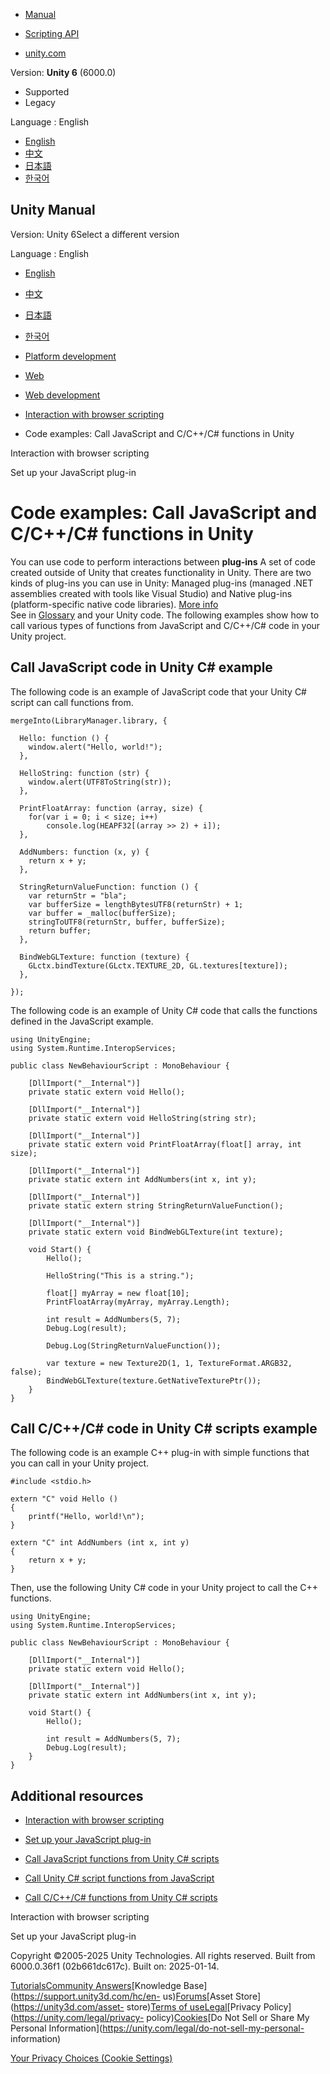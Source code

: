 [](https://docs.unity3d.com)

  * [Manual](../Manual/index.html)
  * [Scripting API](../ScriptReference/index.html)

  * [unity.com](https://unity.com/)

Version: **Unity 6** (6000.0)

  * Supported
  * Legacy

Language : English

  * [English](/Manual/web-interacting-code-example.html)
  * [中文](/cn/current/Manual/web-interacting-code-example.html)
  * [日本語](/ja/current/Manual/web-interacting-code-example.html)
  * [한국어](/kr/current/Manual/web-interacting-code-example.html)

[](https://docs.unity3d.com)

## Unity Manual

Version: Unity 6Select a different version

Language : English

  * [English](/Manual/web-interacting-code-example.html)
  * [中文](/cn/current/Manual/web-interacting-code-example.html)
  * [日本語](/ja/current/Manual/web-interacting-code-example.html)
  * [한국어](/kr/current/Manual/web-interacting-code-example.html)

  * [Platform development ](PlatformSpecific.html)
  * [Web](webgl.html)
  * [Web development](webgl-develop.html)
  * [Interaction with browser scripting](webgl-interactingwithbrowserscripting.html)
  * Code examples: Call JavaScript and C/C++/C# functions in Unity

[](webgl-interactingwithbrowserscripting.html)

Interaction with browser scripting

[](web-interacting-browser-js.html)

Set up your JavaScript plug-in

# Code examples: Call JavaScript and C/C++/C# functions in Unity

You can use code to perform interactions between **plug-ins** A set of code
created outside of Unity that creates functionality in Unity. There are two
kinds of plug-ins you can use in Unity: Managed plug-ins (managed .NET
assemblies created with tools like Visual Studio) and Native plug-ins
(platform-specific native code libraries). [More info](./plug-ins.html)  
See in [Glossary](Glossary.html#Plug-in) and your Unity code. The following
examples show how to call various types of functions from JavaScript and
C/C++/C# code in your Unity project.

## Call JavaScript code in Unity C# example

The following code is an example of JavaScript code that your Unity C# script
can call functions from.

    
    
    mergeInto(LibraryManager.library, {
    
      Hello: function () {
        window.alert("Hello, world!");
      },
    
      HelloString: function (str) {
        window.alert(UTF8ToString(str));
      },
    
      PrintFloatArray: function (array, size) {
        for(var i = 0; i < size; i++)
            console.log(HEAPF32[(array >> 2) + i]);
      },
    
      AddNumbers: function (x, y) {
        return x + y;
      },
    
      StringReturnValueFunction: function () {
        var returnStr = "bla";
        var bufferSize = lengthBytesUTF8(returnStr) + 1;
        var buffer = _malloc(bufferSize);
        stringToUTF8(returnStr, buffer, bufferSize);
        return buffer;
      },
    
      BindWebGLTexture: function (texture) {
        GLctx.bindTexture(GLctx.TEXTURE_2D, GL.textures[texture]);
      },
    
    });
    

The following code is an example of Unity C# code that calls the functions
defined in the JavaScript example.

    
    
    using UnityEngine;
    using System.Runtime.InteropServices;
    
    public class NewBehaviourScript : MonoBehaviour {
    
        [DllImport("__Internal")]
        private static extern void Hello();
    
        [DllImport("__Internal")]
        private static extern void HelloString(string str);
    
        [DllImport("__Internal")]
        private static extern void PrintFloatArray(float[] array, int size);
    
        [DllImport("__Internal")]
        private static extern int AddNumbers(int x, int y);
    
        [DllImport("__Internal")]
        private static extern string StringReturnValueFunction();
    
        [DllImport("__Internal")]
        private static extern void BindWebGLTexture(int texture);
    
        void Start() {
            Hello();
            
            HelloString("This is a string.");
            
            float[] myArray = new float[10];
            PrintFloatArray(myArray, myArray.Length);
            
            int result = AddNumbers(5, 7);
            Debug.Log(result);
            
            Debug.Log(StringReturnValueFunction());
            
            var texture = new Texture2D(1, 1, TextureFormat.ARGB32, false);
            BindWebGLTexture(texture.GetNativeTexturePtr());
        }
    }
    

## Call C/C++/C# code in Unity C# scripts example

The following code is an example C++ plug-in with simple functions that you
can call in your Unity project.

    
    
    #include <stdio.h>
    
    extern "C" void Hello ()
    {
        printf("Hello, world!\n");
    }
    
    extern "C" int AddNumbers (int x, int y)
    {
        return x + y;
    }
    

Then, use the following Unity C# code in your Unity project to call the C++
functions.

    
    
    using UnityEngine;
    using System.Runtime.InteropServices;
    
    public class NewBehaviourScript : MonoBehaviour {
    
        [DllImport("__Internal")]
        private static extern void Hello();
    
        [DllImport("__Internal")]
        private static extern int AddNumbers(int x, int y);
    
        void Start() {
            Hello();
            
            int result = AddNumbers(5, 7);
            Debug.Log(result);  
        }
    }
    

## Additional resources

  * [Interaction with browser scripting](webgl-interactingwithbrowserscripting.html)

  * [Set up your JavaScript plug-in](web-interacting-browser-js.html)

  * [Call JavaScript functions from Unity C# scripts](web-interacting-browser-js-to-unity.html)

  * [Call Unity C# script functions from JavaScript](web-interacting-browser-unity-to-js.html)

  * [Call C/C++/C# functions from Unity C# scripts](web-interacting-browsers-c-to-unity.html)

[](webgl-interactingwithbrowserscripting.html)

Interaction with browser scripting

[](web-interacting-browser-js.html)

Set up your JavaScript plug-in

Copyright ©2005-2025 Unity Technologies. All rights reserved. Built from
6000.0.36f1 (02b661dc617c). Built on: 2025-01-14.

[Tutorials](https://learn.unity.com/)[Community
Answers](https://answers.unity3d.com)[Knowledge
Base](https://support.unity3d.com/hc/en-
us)[Forums](https://forum.unity3d.com)[Asset Store](https://unity3d.com/asset-
store)[Terms of
use](https://docs.unity3d.com/Manual/TermsOfUse.html)[Legal](https://unity.com/legal)[Privacy
Policy](https://unity.com/legal/privacy-
policy)[Cookies](https://unity.com/legal/cookie-policy)[Do Not Sell or Share
My Personal Information](https://unity.com/legal/do-not-sell-my-personal-
information)

[Your Privacy Choices (Cookie Settings)](javascript:void\(0\);)

